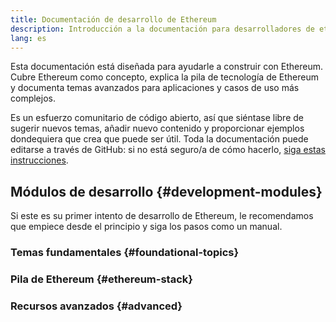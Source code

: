 ```yaml
---
title: Documentación de desarrollo de Ethereum
description: Introducción a la documentación para desarrolladores de ethereum.org.
lang: es
---
```


Esta documentación está diseñada para ayudarle a construir con Ethereum. Cubre Ethereum como concepto, explica la pila de tecnología de Ethereum y documenta temas avanzados para aplicaciones y casos de uso más complejos.

Es un esfuerzo comunitario de código abierto, así que siéntase libre de sugerir nuevos temas, añadir nuevo contenido y proporcionar ejemplos dondequiera que crea que puede ser útil. Toda la documentación puede editarse a través de GitHub: si no está seguro/a de cómo hacerlo, [ siga estas instrucciones](https://github.com/ethereum/ethereum-org-website/blob/dev/docs/editing-markdown.md).

## Módulos de desarrollo {#development-modules}

Si este es su primer intento de desarrollo de Ethereum, le recomendamos que empiece desde el principio y siga los pasos como un manual.

### Temas fundamentales {#foundational-topics}

<DeveloperDocsLinks headerId="foundational-topics" />

### Pila de Ethereum {#ethereum-stack}

<DeveloperDocsLinks headerId="ethereum-stack" />

### Recursos avanzados {#advanced}

<DeveloperDocsLinks headerId="advanced" />

